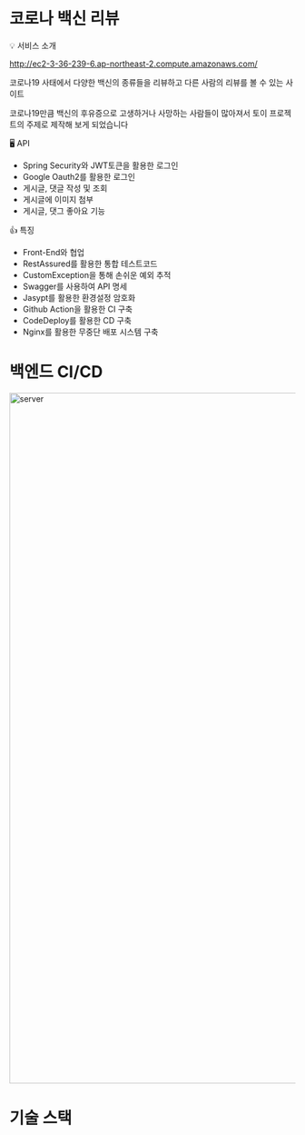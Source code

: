 # 코로나 백신 리뷰

💡 서비스 소개

http://ec2-3-36-239-6.ap-northeast-2.compute.amazonaws.com/

코로나19 사태에서 다양한 백신의 종류들을 리뷰하고 다른 사람의 리뷰를 볼 수 있는 사이트

코로나19만큼 백신의 후유증으로 고생하거나 사망하는 사람들이 많아져서 토이 프로젝트의 주제로 제작해 보게 되었습니다


🖥  API

- Spring Security와 JWT토큰을 활용한 로그인
- Google Oauth2를 활용한 로그인
- 게시글, 댓글 작성 및 조회
- 게시글에 이미지 첨부 
- 게시글, 댓그 좋아요 기능

👍  특징
- Front-End와 협업
- RestAssured를 활용한 통합 테스트코드 
- CustomException을 통해 손쉬운 예외 추적
- Swagger를 사용하여 API 명세
- Jasypt를 활용한 환경설정 암호화
- Github Action을 활용한 CI 구축
- CodeDeploy를 활용한 CD 구축
- Nginx를 활용한 무중단 배포 시스템 구축


# 백엔드 CI/CD
<img width="1216" alt="server" src="https://user-images.githubusercontent.com/65753029/161666333-4921899d-f8f4-43cd-86bb-36320907c741.PNG">

# 기술 스택
